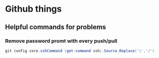 # Github things

## Helpful commands for problems

### Remove password promt with every push/pull

```powershell
git config core.sshCommand (get-command ssh).Source.Replace('\','/')
```

